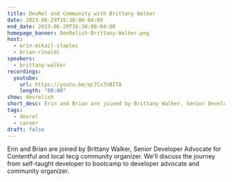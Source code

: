 ```yaml
---
title: DevRel and Community with Brittany Walker
date: 2023-06-29T15:30:00-04:00
end_date: 2023-06-29T16:30:00-04:00
homepage_banner: DevRelish-Brittany-Walker.png
host: 
  - erin-mikail-staples
  - brian-rinaldi
speakers:
  - brittany-walker
recordings:
  youtube:
    url: https://youtu.be/qc7Cx7nBITA
    length: "00:00"
show: devrelish
short_desc: Erin and Brian are joined by Brittany Walker, Senior Developer Advocate for Contentful and local tech community organizer.
tags:
  - devrel
  - career
draft: false
---
```


Erin and Brian are joined by Brittany Walker, Senior Developer Advocate for Contentful and local tecg community organizer. We'll discuss the journey from self-taught developer to bootcamp to developer advocate and community organizer.